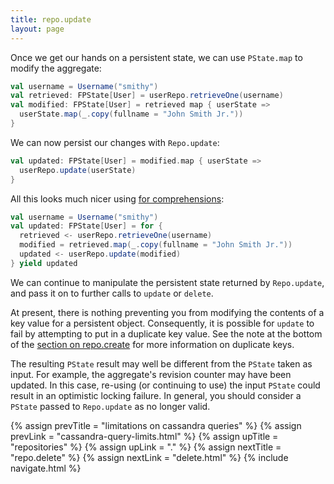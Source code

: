 ```yaml
---
title: repo.update
layout: page
---
```


Once we get our hands on a persistent state, we can use `PState.map`
to modify the aggregate:

```scala
val username = Username("smithy")
val retrieved: FPState[User] = userRepo.retrieveOne(username)
val modified: FPState[User] = retrieved map { userState =>
  userState.map(_.copy(fullname = "John Smith Jr."))
}
```

We can now persist our changes with `Repo.update`:

```scala
val updated: FPState[User] = modified.map { userState =>
  userRepo.update(userState)
}
```

All this looks much nicer using [for
comprehensions](http://docs.scala-lang.org/tutorials/tour/sequence-comprehensions.html):

```scala
val username = Username("smithy")
val updated: FPState[User] = for {
  retrieved <- userRepo.retrieveOne(username)
  modified = retrieved.map(_.copy(fullname = "John Smith Jr."))
  updated <- userRepo.update(modified)
} yield updated
```

We can continue to manipulate the persistent state returned by
`Repo.update`, and pass it on to further calls to `update` or `delete`.

At present, there is nothing preventing you from modifying the
contents of a key value for a persistent object. Consequently, it is
possible for `update` to fail by attempting to put in a duplicate key
value. See the note at the bottom of the [section on
repo.create](create.html) for more information on duplicate keys.

The resulting `PState` result may well be different from the `PState`
taken as input. For example, the aggregate's revision counter may have
been updated. In this case, re-using (or continuing to use) the input
`PState` could result in an optimistic locking failure. In general,
you should consider a `PState` passed to `Repo.update` as no longer valid.

{% assign prevTitle = "limitations on cassandra queries" %}
{% assign prevLink = "cassandra-query-limits.html" %}
{% assign upTitle = "repositories" %}
{% assign upLink = "." %}
{% assign nextTitle = "repo.delete" %}
{% assign nextLink = "delete.html" %}
{% include navigate.html %}
